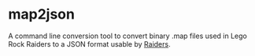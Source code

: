 # map2json
A command line conversion tool to convert binary .map files used in Lego Rock Raiders to a JSON format usable by [Raiders](https://github.com/marcbizal/Raiders).
